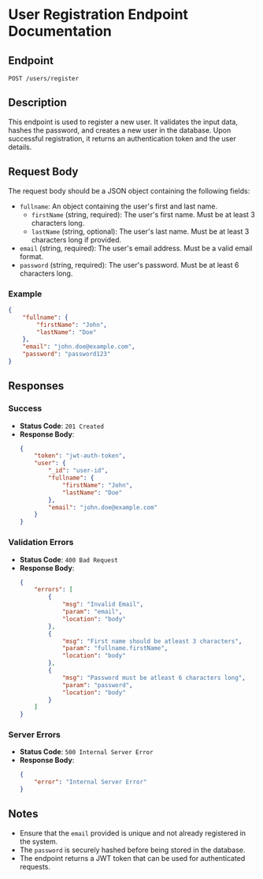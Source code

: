 # User Registration Endpoint Documentation

## Endpoint
`POST /users/register`

## Description
This endpoint is used to register a new user. It validates the input data, hashes the password, and creates a new user in the database. Upon successful registration, it returns an authentication token and the user details.

## Request Body
The request body should be a JSON object containing the following fields:

- `fullname`: An object containing the user's first and last name.
    - `firstName` (string, required): The user's first name. Must be at least 3 characters long.
    - `lastName` (string, optional): The user's last name. Must be at least 3 characters long if provided.
- `email` (string, required): The user's email address. Must be a valid email format.
- `password` (string, required): The user's password. Must be at least 6 characters long.

### Example
```json
{
    "fullname": {
        "firstName": "John",
        "lastName": "Doe"
    },
    "email": "john.doe@example.com",
    "password": "password123"
}
```

## Responses

### Success
- **Status Code**: `201 Created`
- **Response Body**:
    ```json
    {
        "token": "jwt-auth-token",
        "user": {
            "_id": "user-id",
            "fullname": {
                "firstName": "John",
                "lastName": "Doe"
            },
            "email": "john.doe@example.com"
        }
    }
    ```

### Validation Errors
- **Status Code**: `400 Bad Request`
- **Response Body**:
    ```json
    {
        "errors": [
            {
                "msg": "Invalid Email",
                "param": "email",
                "location": "body"
            },
            {
                "msg": "First name should be atleast 3 characters",
                "param": "fullname.firstName",
                "location": "body"
            },
            {
                "msg": "Password must be atleast 6 characters long",
                "param": "password",
                "location": "body"
            }
        ]
    }
    ```

### Server Errors
- **Status Code**: `500 Internal Server Error`
- **Response Body**:
    ```json
    {
        "error": "Internal Server Error"
    }
    ```

## Notes
- Ensure that the `email` provided is unique and not already registered in the system.
- The `password` is securely hashed before being stored in the database.
- The endpoint returns a JWT token that can be used for authenticated requests.
